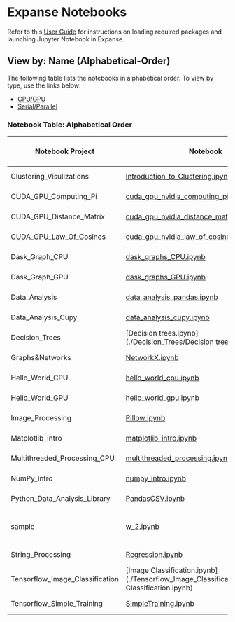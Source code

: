 # Expanse Notebooks

Refer to this [User Guide](./Expanse_Notebook_User_Guide.md) for instructions on loading required packages and launching Jupyter Notebook in Expanse.

## View by: Name (Alphabetical-Order)

The following table lists the notebooks in alphabetical order. To view by type, use the links below:

- [CPU/GPU](./Notebook_Table_Type(CPU\GPU).md)
- [Serial/Parallel](./Notebook_Table_Type(Serial\Parallel).md)


### Notebook Table: Alphabetical Order
| Notebook Project               | Notebook                                                                                   | Type               | Required (Sub) Modules                   |
|--------------------------------|--------------------------------------------------------------------------------------------|--------------------|------------------------------------------|
| Clustering_Visulizations | [Introduction_to_Clustering.ipynb](./Clustering_Visulizations/Introduction_to_Clustering.ipynb) | CPU, Serial |  |
| CUDA_GPU_Computing_Pi | [cuda_gpu_nvidia_computing_pi_solution.ipynb](./CUDA_GPU_Computing_Pi/cuda_gpu_nvidia_computing_pi_solution.ipynb) | CPU, Serial |  |
| CUDA_GPU_Distance_Matrix | [cuda_gpu_nvidia_distance_matrix_solution.ipynb](./CUDA_GPU_Distance_Matrix/cuda_gpu_nvidia_distance_matrix_solution.ipynb) | CPU, Serial |  |
| CUDA_GPU_Law_Of_Cosines | [cuda_gpu_nvidia_law_of_cosines_solution.ipynb](./CUDA_GPU_Law_Of_Cosines/cuda_gpu_nvidia_law_of_cosines_solution.ipynb) | CPU, Serial |  |
| Dask_Graph_CPU | [dask_graphs_CPU.ipynb](./Dask_Graph_CPU/dask_graphs_CPU.ipynb) | CPU, Serial |  |
| Dask_Graph_GPU | [dask_graphs_GPU.ipynb](./Dask_Graph_GPU/dask_graphs_GPU.ipynb) | CPU, Serial |  |
| Data_Analysis | [data_analysis_pandas.ipynb](./Data_Analysis/data_analysis_pandas.ipynb) | CPU, Serial |  |
| Data_Analysis_Cupy | [data_analysis_cupy.ipynb](./Data_Analysis_Cupy/data_analysis_cupy.ipynb) | CPU, Serial |  |
| Decision_Trees | [Decision trees.ipynb](./Decision_Trees/Decision trees.ipynb) | CPU, Serial |  |
| Graphs&Networks | [NetworkX.ipynb](./Graphs&Networks/NetworkX.ipynb) | CPU, Serial |  |
| Hello_World_CPU | [hello_world_cpu.ipynb](./Hello_World_CPU/hello_world_cpu.ipynb) | CPU, Serial |  |
| Hello_World_GPU | [hello_world_gpu.ipynb](./Hello_World_GPU/hello_world_gpu.ipynb) | CPU, Serial |  |
| Image_Processing | [Pillow.ipynb](./Image_Processing/Pillow.ipynb) | CPU, Serial |  |
| Matplotlib_Intro | [matplotlib_intro.ipynb](./Matplotlib_Intro/matplotlib_intro.ipynb) | CPU, Serial |  |
| Multithreaded_Processing_CPU | [multithreaded_processing.ipynb](./Multithreaded_Processing_CPU/multithreaded_processing.ipynb) | CPU, Serial |  |
| NumPy_Intro | [numpy_intro.ipynb](./NumPy_Intro/numpy_intro.ipynb) | CPU, Serial |  |
| Python_Data_Analysis_Library | [PandasCSV.ipynb](./Python_Data_Analysis_Library/PandasCSV.ipynb) | CPU, Serial |  |
| sample | [w_2.ipynb](./sample/w_2.ipynb) | GPU, Parallel (new) | `numpy`, `cuda`, `cupy`, `pandas` |
| String_Processing | [Regression.ipynb](./String_Processing/Regression.ipynb) | CPU, Serial |  |
| Tensorflow_Image_Classification | [Image Classification.ipynb](./Tensorflow_Image_Classification/Image Classification.ipynb) | CPU, Serial |  |
| Tensorflow_Simple_Training | [SimpleTraining.ipynb](./Tensorflow_Simple_Training/SimpleTraining.ipynb) | CPU, Serial |  |


